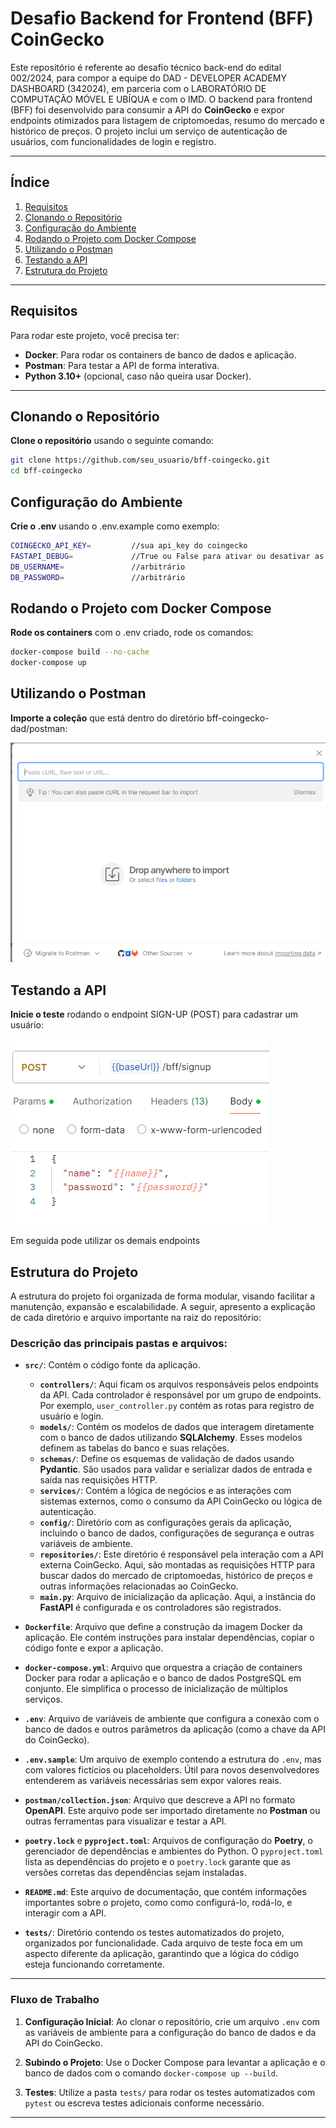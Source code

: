 # **Desafio Backend for Frontend (BFF) CoinGecko**

Este repositório é referente ao desafio técnico back-end do edital 002/2024, para compor a equipe do DAD - DEVELOPER ACADEMY DASHBOARD (342024), em parceria com o  LABORATÓRIO DE COMPUTAÇÃO MÓVEL E UBÍQUA e com o IMD. O backend para frontend (BFF) foi desenvolvido para consumir a API do **CoinGecko** e expor endpoints otimizados para listagem de criptomoedas, resumo do mercado e histórico de preços. O projeto inclui um serviço de autenticação de usuários, com funcionalidades de login e registro.

---

## **Índice**

1. [Requisitos](#requisitos)
2. [Clonando o Repositório](#clonando-o-repositório)
3. [Configuração do Ambiente](#configuração-do-ambiente)
4. [Rodando o Projeto com Docker Compose](#rodando-o-projeto-com-docker-compose)
5. [Utilizando o Postman](#utilizando-o-postman)
6. [Testando a API](#testando-a-api)
7. [Estrutura do Projeto](#estrutura-do-projeto)

---

## **Requisitos**

Para rodar este projeto, você precisa ter:

- **Docker**: Para rodar os containers de banco de dados e aplicação.
- **Postman**: Para testar a API de forma interativa.
- **Python 3.10+** (opcional, caso não queira usar Docker).

---

## **Clonando o Repositório**

   **Clone o repositório** usando o seguinte comando:

   ```bash
   git clone https://github.com/seu_usuario/bff-coingecko.git
   cd bff-coingecko
   ```

## **Configuração do Ambiente**
   
   **Crie o .env** usando o .env.example como exemplo:

   ```bash
   COINGECKO_API_KEY=         //sua api_key do coingecko
   FASTAPI_DEBUG=             //True ou False para ativar ou desativar as documentações do FAPI
   DB_USERNAME=               //arbitrário
   DB_PASSWORD=               //arbitrário
   ```

## **Rodando o Projeto com Docker Compose**

   **Rode os containers** com o .env criado, rode os comandos:

   ```bash
   docker-compose build --no-cache    
   docker-compose up
   ```

## **Utilizando o Postman**

   **Importe a coleção** que está dentro do diretório bff-coingecko-dad/postman:

   ![alt text](public/image.png)

## **Testando a API**

   **Inicie o teste** rodando o endpoint SIGN-UP (POST) para cadastrar um usuário:

   ![alt text](public/image-1.png)

   Em seguida pode utilizar os demais endpoints

## **Estrutura do Projeto**

   A estrutura do projeto foi organizada de forma modular, visando facilitar a manutenção, expansão e escalabilidade. A seguir, apresento a explicação de cada diretório e arquivo importante na raiz do repositório:

   ### **Descrição das principais pastas e arquivos**:

- **`src/`**: Contém o código fonte da aplicação.
  - **`controllers/`**: Aqui ficam os arquivos responsáveis pelos endpoints da API. Cada controlador é responsável por um grupo de endpoints. Por exemplo, `user_controller.py` contém as rotas para registro de usuário e login.
  - **`models/`**: Contém os modelos de dados que interagem diretamente com o banco de dados utilizando **SQLAlchemy**. Esses modelos definem as tabelas do banco e suas relações.
  - **`schemas/`**: Define os esquemas de validação de dados usando **Pydantic**. São usados para validar e serializar dados de entrada e saída nas requisições HTTP.
  - **`services/`**: Contém a lógica de negócios e as interações com sistemas externos, como o consumo da API CoinGecko ou lógica de autenticação.
  - **`config/`**: Diretório com as configurações gerais da aplicação, incluindo o banco de dados, configurações de segurança e outras variáveis de ambiente.
  - **`repositories/`**: Este diretório é responsável pela interação com a API externa CoinGecko. Aqui, são montadas as requisições HTTP para buscar dados do mercado de criptomoedas, histórico de preços e outras informações relacionadas ao CoinGecko.
  - **`main.py`**: Arquivo de inicialização da aplicação. Aqui, a instância do **FastAPI** é configurada e os controladores são registrados.

- **`Dockerfile`**: Arquivo que define a construção da imagem Docker da aplicação. Ele contém instruções para instalar dependências, copiar o código fonte e expor a aplicação.
  
- **`docker-compose.yml`**: Arquivo que orquestra a criação de containers Docker para rodar a aplicação e o banco de dados PostgreSQL em conjunto. Ele simplifica o processo de inicialização de múltiplos serviços.
  
- **`.env`**: Arquivo de variáveis de ambiente que configura a conexão com o banco de dados e outros parâmetros da aplicação (como a chave da API do CoinGecko).
  
- **`.env.sample`**: Um arquivo de exemplo contendo a estrutura do `.env`, mas com valores fictícios ou placeholders. Útil para novos desenvolvedores entenderem as variáveis necessárias sem expor valores reais.

- **`postman/collection.json`**: Arquivo que descreve a API no formato **OpenAPI**. Este arquivo pode ser importado diretamente no **Postman** ou outras ferramentas para visualizar e testar a API.

- **`poetry.lock`** e **`pyproject.toml`**: Arquivos de configuração do **Poetry**, o gerenciador de dependências e ambientes do Python. O `pyproject.toml` lista as dependências do projeto e o `poetry.lock` garante que as versões corretas das dependências sejam instaladas.

- **`README.md`**: Este arquivo de documentação, que contém informações importantes sobre o projeto, como como configurá-lo, rodá-lo, e interagir com a API.

- **`tests/`**: Diretório contendo os testes automatizados do projeto, organizados por funcionalidade. Cada arquivo de teste foca em um aspecto diferente da aplicação, garantindo que a lógica do código esteja funcionando corretamente.

---

### **Fluxo de Trabalho**

1. **Configuração Inicial**: Ao clonar o repositório, crie um arquivo `.env` com as variáveis de ambiente para a configuração do banco de dados e da API do CoinGecko.
   
2. **Subindo o Projeto**: Use o Docker Compose para levantar a aplicação e o banco de dados com o comando `docker-compose up --build`.

3. **Testes**: Utilize a pasta `tests/` para rodar os testes automatizados com `pytest` ou escreva testes adicionais conforme necessário.
---